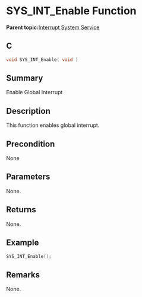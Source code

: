 # SYS\_INT\_Enable Function

**Parent topic:**[Interrupt System Service](GUID-AB36B81D-DB1C-43F0-950E-1E302FC77832.md)

## C

```c
void SYS_INT_Enable( void )
```

## Summary

Enable Global Interrupt

## Description

This function enables global interrupt.

## Precondition

None

## Parameters

None.

## Returns

None.

## Example

```c
SYS_INT_Enable();
```

## Remarks

None.

